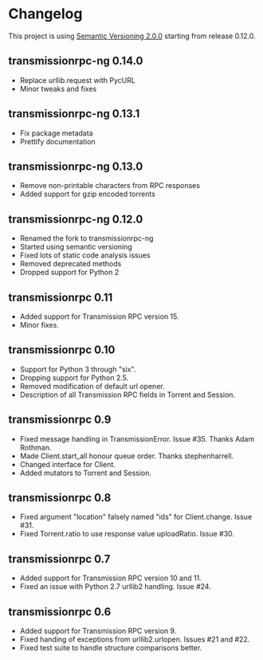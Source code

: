 # Changelog

This project is using [Semantic Versioning 2.0.0][semver] starting from release
0.12.0.

## transmissionrpc-ng 0.14.0

- Replace urllib.request with PycURL
- Minor tweaks and fixes

## transmissionrpc-ng 0.13.1

- Fix package metadata
- Prettify documentation

## transmissionrpc-ng 0.13.0

- Remove non-printable characters from RPC responses
- Added support for gzip encoded torrents

## transmissionrpc-ng 0.12.0

- Renamed the fork to transmissionrpc-ng
- Started using semantic versioning
- Fixed lots of static code analysis issues
- Removed deprecated methods
- Dropped support for Python 2

## transmissionrpc 0.11

- Added support for Transmission RPC version 15.
- Minor fixes.

## transmissionrpc 0.10

- Support for Python 3 through "six".
- Dropping support for Python 2.5.
- Removed modification of default url opener.
- Description of all Transmission RPC fields in Torrent and Session.

## transmissionrpc 0.9

- Fixed message handling in TransmissionError. Issue #35. Thanks Adam Rothman.
- Made Client.start_all honour queue order. Thanks stephenharrell.
- Changed interface for Client.
- Added mutators to Torrent and Session.

## transmissionrpc 0.8

- Fixed argument "location" falsely named "ids" for Client.change. Issue #31.
- Fixed Torrent.ratio to use response value uploadRatio. Issue #30.

## transmissionrpc 0.7

- Added support for Transmission RPC version 10 and 11.
- Fixed an issue with Python 2.7 urllib2 handling. Issue #24.

## transmissionrpc 0.6

- Added support for Transmission RPC version 9.
- Fixed handing of exceptions from urllib2.urlopen. Issues #21 and #22.
- Fixed test suite to handle structure comparisons better.

[semver]: https://semver.org/spec/v2.0.0.html
